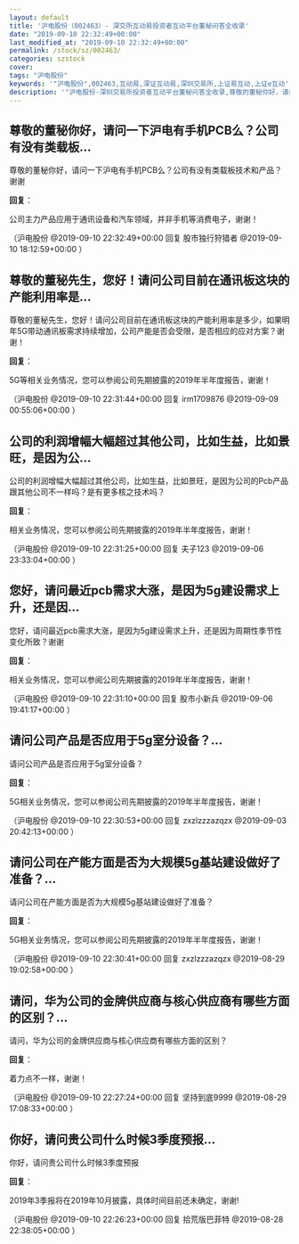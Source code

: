 ```yaml
---
layout: default
title: '沪电股份（002463）- 深交所互动易投资者互动平台董秘问答全收录'
date: "2019-09-10 22:32:49+00:00"
last_modified_at: "2019-09-10 22:32:49+00:00"
permalink: /stock/sz/002463/
categories: szstock
cover: 
tags: "沪电股份"
keywords: '"沪电股份",002463,互动易,深证互动易,深圳交易所,上证易互动,上证e互动'
description: '"沪电股份-深圳交易所投资者互动平台董秘问答全收录,尊敬的董秘你好，请问一下沪电有手机PCB么？公司有没有类载板技术和产品？谢谢"'
---
```


## 尊敬的董秘你好，请问一下沪电有手机PCB么？公司有没有类载板...

尊敬的董秘你好，请问一下沪电有手机PCB么？公司有没有类载板技术和产品？谢谢

**回复**：

公司主力产品应用于通讯设备和汽车领域，并非手机等消费电子，谢谢！ 

（沪电股份  @2019-09-10 22:32:49+00:00 回复 股市独行狩猎者  @2019-09-10 18:12:59+00:00 ）

## 尊敬的董秘先生，您好！请问公司目前在通讯板这块的产能利用率是...

尊敬的董秘先生，您好！请问公司目前在通讯板这块的产能利用率是多少，如果明年5G带动通讯板需求持续增加，公司产能是否会受限，是否相应的应对方案？谢谢！

**回复**：

5G等相关业务情况，您可以参阅公司先期披露的2019年半年度报告，谢谢！ 

（沪电股份  @2019-09-10 22:31:44+00:00 回复 irm1709876  @2019-09-09 00:55:06+00:00 ）

## 公司的利润增幅大幅超过其他公司，比如生益，比如景旺，是因为公...

公司的利润增幅大幅超过其他公司，比如生益，比如景旺，是因为公司的Pcb产品跟其他公司不一样吗？是有更多核之技术吗？

**回复**：

相关业务情况，您可以参阅公司先期披露的2019年半年度报告，谢谢！ 

（沪电股份  @2019-09-10 22:31:25+00:00 回复 夫子123  @2019-09-06 23:33:04+00:00 ）

## 您好，请问最近pcb需求大涨，是因为5g建设需求上升，还是因...

您好，请问最近pcb需求大涨，是因为5g建设需求上升，还是因为周期性季节性变化所致？谢谢

**回复**：

相关业务情况，您可以参阅公司先期披露的2019年半年度报告，谢谢！ 

（沪电股份  @2019-09-10 22:31:10+00:00 回复 股市小新兵  @2019-09-06 19:41:17+00:00 ）

## 请问公司产品是否应用于5g室分设备？...

请问公司产品是否应用于5g室分设备？

**回复**：

5G相关业务情况，您可以参阅公司先期披露的2019年半年度报告，谢谢！ 

（沪电股份  @2019-09-10 22:30:53+00:00 回复 zxzlzzzazqzx  @2019-09-03 20:42:13+00:00 ）

## 请问公司在产能方面是否为大规模5g基站建设做好了准备？...

请问公司在产能方面是否为大规模5g基站建设做好了准备？

**回复**：

5G相关业务情况，您可以参阅公司先期披露的2019年半年度报告，谢谢！ 

（沪电股份  @2019-09-10 22:30:41+00:00 回复 zxzlzzzazqzx  @2019-08-29 19:02:58+00:00 ）

## 请问，华为公司的金牌供应商与核心供应商有哪些方面的区别？...

请问，华为公司的金牌供应商与核心供应商有哪些方面的区别？

**回复**：

着力点不一样，谢谢！ 

（沪电股份  @2019-09-10 22:27:24+00:00 回复 坚持到底9999  @2019-08-29 17:08:33+00:00 ）

## 你好，请问贵公司什么时候3季度预报...

你好，请问贵公司什么时候3季度预报

**回复**：

2019年3季报将在2019年10月披露，具体时间目前还未确定，谢谢! 

（沪电股份  @2019-09-10 22:26:23+00:00 回复 拾荒版巴菲特  @2019-08-28 22:38:05+00:00 ）

